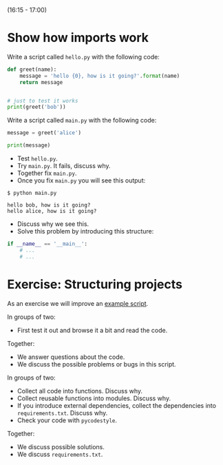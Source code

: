(16:15 - 17:00)


# Show how imports work

Write a script called `hello.py` with the following code:

```python
def greet(name):
    message = 'hello {0}, how is it going?'.format(name)
    return message


# just to test it works
print(greet('bob'))
```

Write a script called `main.py` with the following code:

```python
message = greet('alice')

print(message)
```

- Test `hello.py`.
- Try `main.py`. It fails, discuss why.
- Together fix `main.py`.
- Once you fix `main.py` you will see this output:

```shell
$ python main.py

hello bob, how is it going?
hello alice, how is it going?
```

- Discuss why we see this.
- Solve this problem by introducing this structure:

```python
if __name__ == '__main__':
    # ...
    # ...
```


# Exercise: Structuring projects

As an exercise we will improve an [example script](structuring-exercise/example.py).

In groups of two:

- First test it out and browse it a bit and read the code.

Together:

- We answer questions about the code.
- We discuss the possible problems or bugs in this script.

In groups of two:

- Collect all code into functions. Discuss why.
- Collect reusable functions into modules. Discuss why.
- If you introduce external dependencies,
  collect the dependencies into `requirements.txt`. Discuss why.
- Check your code with `pycodestyle`.

Together:

- We discuss possible solutions.
- We discuss `requirements.txt`.
